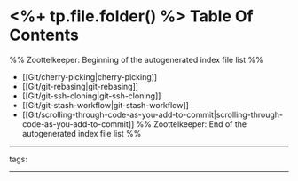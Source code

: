 # <%+ tp.file.folder() %> Table Of Contents



%% Zoottelkeeper: Beginning of the autogenerated index file list  %%
-  [[Git/cherry-picking|cherry-picking]]
-  [[Git/git-rebasing|git-rebasing]]
-  [[Git/git-ssh-cloning|git-ssh-cloning]]
-  [[Git/git-stash-workflow|git-stash-workflow]]
-  [[Git/scrolling-through-code-as-you-add-to-commit|scrolling-through-code-as-you-add-to-commit]]
%% Zoottelkeeper: End of the autogenerated index file list  %%



---

tags: 

---